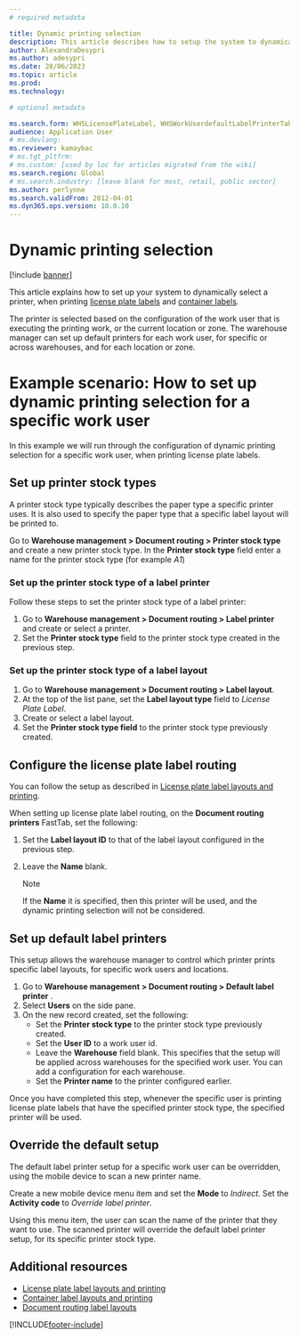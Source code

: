 ```yaml
---
# required metadata

title: Dynamic printing selection
description: This article describes how to setup the system to dynamically select printers for workers and locations
author: AlexandraDesypri
ms.author: adesypri
ms.date: 28/06/2023
ms.topic: article
ms.prod: 
ms.technology: 

# optional metadata

ms.search.form: WHSLicensePlateLabel, WHSWorkUserdefaultLabelPrinterTable, WHSLocationDefaultLabelPrinter, WHSLabelLayout, WHSDocumentRoutingLayout, WHSPrinterStockType, WHSSysCorpNetPrinters
audience: Application User
# ms.devlang: 
ms.reviewer: kamaybac
# ms.tgt_pltfrm: 
# ms.custom: [used by loc for articles migrated from the wiki]
ms.search.region: Global
# ms.search.industry: [leave blank for most, retail, public sector]
ms.author: perlynne
ms.search.validFrom: 2012-04-01
ms.dyn365.ops.version: 10.0.10
---
```


# Dynamic printing selection

[!include [banner](../includes/banner.md)]

This article explains how to set up your system to dynamically select a printer, when printing [license plate labels](print-license-plate-labels-using-label-layouts.md) and [container labels](print-container-labels.md).

The printer is selected based on the configuration of the work user that is executing the printing work, or the current location or zone. The warehouse manager can set up default printers for each work user, for specific or across warehouses, and for each location or zone.

# Example scenario: How to set up dynamic printing selection for a specific work user

In this example we will run through the configuration of dynamic printing selection for a specific work user, when printing license plate labels.

## Set up printer stock types

A printer stock type typically describes the paper type a specific printer uses. It is also used to specify the paper type that a specific label layout will be printed to.

Go to **Warehouse management \> Document routing \> Printer stock type** and create a new printer stock type. In the **Printer stock type** field enter a name for the printer stock type (for example _A1_)

### Set up the printer stock type of a label printer

Follow these steps to set the printer stock type of a label printer:

1. Go to **Warehouse management \> Document routing \> Label printer** and create or select a printer.
1. Set the **Printer stock type** field to the printer stock type created in the previous step.

### Set up the printer stock type of a label layout

1. Go to **Warehouse management \> Document routing \> Label layout**.
1. At the top of the list pane, set the **Label layout type** field to _License Plate Label_.
1. Create or select a label layout.
1. Set the **Printer stock type field** to the printer stock type previously created.

## Configure the license plate label routing

You can follow the setup as described in [License plate label layouts and printing](print-license-plate-labels-using-label-layouts.md#set-up-license-plate-label-routing).

When setting up license plate label routing, on the **Document routing printers** FastTab, set the following:

1. Set the **Label layout ID** to that of the label layout configured in the previous step.
1. Leave the **Name** blank.

    > [!NOTE]
    > If the **Name** it is specified, then this printer will be used, and the dynamic printing selection will not be considered.

## Set up default label printers

This setup allows the warehouse manager to control which printer prints specific label layouts, for specific work users and locations.

1. Go to **Warehouse management \> Document routing \> Default label printer** .
1. Select **Users** on the side pane.
1. On the new record created, set the following:
    - Set the **Printer stock type** to the printer stock type previously created.
    - Set the **User ID** to a work user id.
    - Leave the **Warehouse** field blank. This specifies that the setup will be applied across warehouses for the specified work user. You can add a configuration for each warehouse.
    - Set the **Printer name** to the printer configured earlier.

Once you have completed this step, whenever the specific user is printing license plate labels that have the specified printer stock type, the specified printer will be used. 

## Override the default setup

The default label printer setup for a specific work user can be overridden, using the mobile device to scan a new printer name.

Create a new mobile device menu item and set the **Mode** to _Indirect._ Set the **Activity code** to _Override label printer_.

Using this menu item, the user can scan the name of the printer that they want to use. The scanned printer will override the default label printer setup, for its specific printer stock type.

## Additional resources

- [License plate label layouts and printing](print-license-plate-labels-using-label-layouts.md)
- [Container label layouts and printing](print-container-labels.md)
- [Document routing label layouts](document-routing-layout-for-license-plates.md)

[!INCLUDE[footer-include](../../includes/footer-banner.md)]